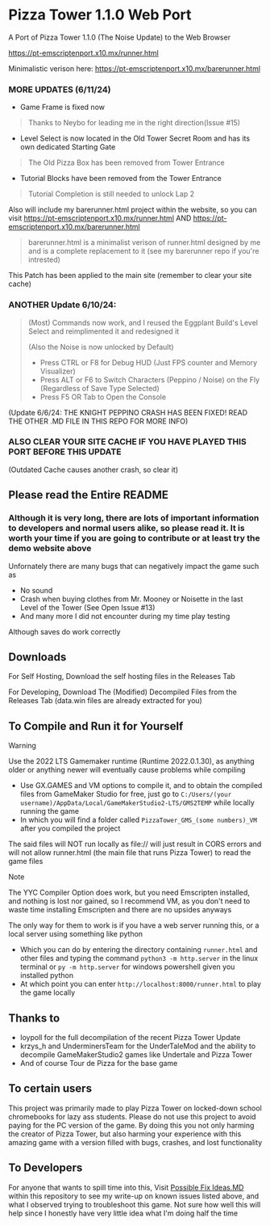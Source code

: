 # Pizza Tower 1.1.0 Web Port

A Port of Pizza Tower 1.1.0 (The Noise Update) to the Web Browser

https://pt-emscriptenport.x10.mx/runner.html

Minimalistic verison here: https://pt-emscriptenport.x10.mx/barerunner.html

### MORE UPDATES (6/11/24)
- Game Frame is fixed now
> Thanks to Neybo for leading me in the right direction(Issue #15)
- Level Select is now located in the Old Tower Secret Room and has its own dedicated Starting Gate
> The Old Pizza Box has been removed from Tower Entrance
- Tutorial Blocks have been removed from the Tower Entrance
> Tutorial Completion is still needed to unlock Lap 2

Also will include my barerunner.html project within the website, so you can visit https://pt-emscriptenport.x10.mx/runner.html AND https://pt-emscriptenport.x10.mx/barerunner.html
> barerunner.html is a minimalist verison of runner.html designed by me and is a complete replacement to it (see my barerunner repo if you're intrested)

This Patch has been applied to the main site (remember to clear your site cache)

### ANOTHER Update 6/10/24: 
> (Most) Commands now work, and I reused the Eggplant Build's Level Select and reimplimented it and redesigned it
>
> (Also the Noise is now unlocked by Default)
> 
> - Press CTRL or F8 for Debug HUD (Just FPS counter and Memory Visualizer)
> - Press ALT or F6 to Switch Characters (Peppino / Noise) on the Fly (Regardless of Save Type Selected)
> - Press F5 OR Tab to Open the Console

(Update 6/6/24: THE KNIGHT PEPPINO CRASH HAS BEEN FIXED! READ THE OTHER .MD FILE IN THIS REPO FOR MORE INFO)

### ALSO CLEAR YOUR SITE CACHE IF YOU HAVE PLAYED THIS PORT BEFORE THIS UPDATE 
(Outdated Cache causes another crash, so clear it)

## Please read the Entire README
### Although it is very long, there are lots of important information to developers and normal users alike, so please read it. It is worth your time if you are going to contribute or at least try the demo website above

Unfornately there are many bugs that can negatively impact the game such as
- No sound
- Crash when buying clothes from Mr. Mooney or Noisette in the last Level of the Tower (See Open Issue #13)
- And many more I did not encounter during my time play testing

Although saves do work correctly

## Downloads

For Self Hosting, Download the self hosting files in the Releases Tab

For Developing, Download The (Modified) Decompiled Files from the Releases Tab (data.win files are already extracted for you)

## To Compile and Run it for Yourself

> [!WARNING]
> Use the 2022 LTS Gamemaker runtime (Runtime 2022.0.1.30), as anything older or anything newer will eventually cause problems while compiling

- Use GX.GAMES and VM options to compile it, and to obtain the compiled files from GameMaker Studio for free, just go to ```C:/Users/(your username)/AppData/Local/GameMakerStudio2-LTS/GMS2TEMP``` while locally running the game
- In which you will find a folder called ```PizzaTower_GMS_(some numbers)_VM``` after you compiled the project

The said files will NOT run locally as file:// will just result in CORS errors and will not allow runner.html (the main file that runs Pizza Tower) to read the game files

> [!NOTE]
> The YYC Compiler Option does work, but you need Emscripten installed, and nothing is lost nor gained, so I recommend VM, as you don't need to waste time installing Emscripten and there are no upsides anyways

The only way for them to work is if you have a web server running this, or a local server using something like python
- Which you can do by entering the directory containing ```runner.html``` and other files and typing the command ```python3 -m http.server``` in the linux terminal or ```py -m http.server``` for windows powershell given you installed python
- At which point you can enter ```http://localhost:8000/runner.html``` to play the game locally

## Thanks to
- loypoll for the full decompilation of the recent Pizza Tower Update
- krzys_h and UnderminersTeam for the UnderTaleMod and the ability to decompile GameMakerStudio2 games like Undertale and Pizza Tower
- And of course Tour de Pizza for the base game

## To certain users
This project was primarily made to play Pizza Tower on locked-down school chromebooks for lazy ass students. Please do not use this project to avoid paying for the PC version of the game. By doing this you not only harming the creator of Pizza Tower, but also harming your experience with this amazing game with a version filled with bugs, crashes, and lost functionality

## To Developers
For anyone that wants to spill time into this, Visit [Possible Fix Ideas.MD](https://github.com/burnedpopcorn/Pizza-Tower-1.1.0-Web-Port/blob/main/Possible%20Fix%20Ideas.md) within this repository to see my write-up on known issues listed above, and what I observed trying to troubleshoot this game. Not sure how well this will help since
I honestly have very little idea what I'm doing half the time
